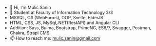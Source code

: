 - 👋 Hi, I’m Mulić Sanin
- 👀 Student at Faculty of Information Technology 3/3
- MSSQL, C# (WebForms), OOP, Svelte, ElderJS
- HTML, CSS, JS, MySql,.NET(RestAPI) and Angular CLI
- Addition: Sass, Bulma, Bootstrap, PrimeNG, ES6/7, Swagger, Postman, Chakra, Strapi CMS
- 📫 How to reach me: mulic.sanin@gmail.com  

